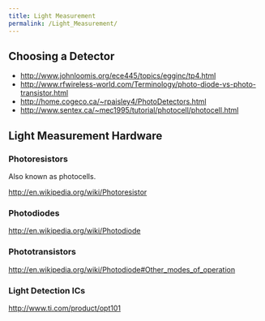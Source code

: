 ```yaml
---
title: Light Measurement
permalink: /Light_Measurement/
---
```


Choosing a Detector
-------------------

-   <http://www.johnloomis.org/ece445/topics/egginc/tp4.html>
-   <http://www.rfwireless-world.com/Terminology/photo-diode-vs-photo-transistor.html>
-   <http://home.cogeco.ca/~rpaisley4/PhotoDetectors.html>
-   <http://www.sentex.ca/~mec1995/tutorial/photocell/photocell.html>

Light Measurement Hardware
--------------------------

### Photoresistors

Also known as photocells.

<http://en.wikipedia.org/wiki/Photoresistor>

### Photodiodes

<http://en.wikipedia.org/wiki/Photodiode>

### Phototransistors

<http://en.wikipedia.org/wiki/Photodiode#Other_modes_of_operation>

### Light Detection ICs

<http://www.ti.com/product/opt101>